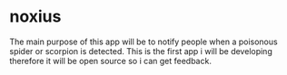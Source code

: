 # noxius
The main purpose of this app will be to notify people when a poisonous spider or scorpion is detected. This is the first app i will be developing therefore it will be open source so i can get feedback.
